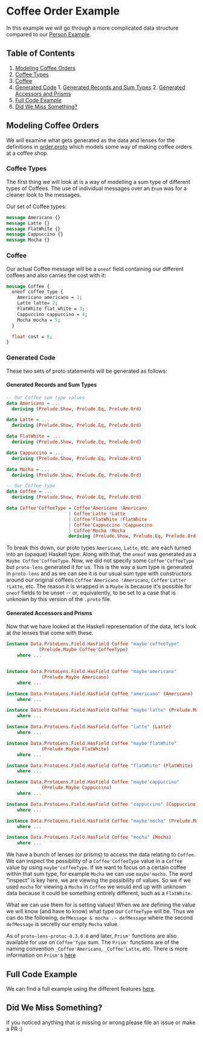 # Coffee Order Example

In this example we will go through a more complicated data structure compared to our [Person Example](../person/README.md).

## Table of Contents

1. [Modeling Coffee Orders](#modeling-coffee-orders)
  1. [Coffee Types](#coffee-types)
  2. [Coffee](#coffee)
  3. [Generated Code](#generated-code)
    1. [Generated Records and Sum Types](#generated-records-and-sum-types)
    2. [Generated Accessors and Prisms](#generated-accessors-and-prisms)
2. [Full Code Example](#full-code-example)
3. [Did We Miss Something?](#did-we-miss-something)

## Modeling Coffee Orders

We will examine what gets generated as the data and lenses for the definitions in [order.proto](./proto/src/coffee/order.proto)
which models some way of making coffee orders at a coffee shop.

### Coffee Types
The first thing we will look at is a way of modelling a sum type of different types of Coffees. The use of individual messages over an `Enum` was for a cleaner look to the messages.

Our set of Coffee types:
``` protobuf
message Americano {}
message Latte {}
message FlatWhite {}
message Cappuccino {}
message Mocha {}
```

### Coffee
Our actual Coffee message will be a `oneof` field containing our different coffees and also carries the cost with it:
``` protobuf
message Coffee {
  oneof coffee_type {
    Americano americano = 1;
    Latte latte= 2;
    FlatWhite flat_white = 3;
    Cappuccino cappuccino = 4;
    Mocha mocha = 5;
  }

  float cost = 6;
}

```

### Generated Code
These two sets of proto statements will be generated as follows:

#### Generated Records and Sum Types
``` haskell
-- Our Coffee sum type values
data Americano = ...
  deriving (Prelude.Show, Prelude.Eq, Prelude.Ord)

data Latte = ...
  deriving (Prelude.Show, Prelude.Eq, Prelude.Ord)

data FlatWhite = ...
  deriving (Prelude.Show, Prelude.Eq, Prelude.Ord)

data Cappuccino = ...
  deriving (Prelude.Show, Prelude.Eq, Prelude.Ord)

data Mocha = ...
  deriving (Prelude.Show, Prelude.Eq, Prelude.Ord)
```

``` haskell
-- Our Coffee type
data Coffee = ...
  deriving (Prelude.Show, Prelude.Eq, Prelude.Ord)

data Coffee'CoffeeType = Coffee'Americano !Americano
                       | Coffee'Latte !Latte
                       | Coffee'FlatWhite !FlatWhite
                       | Coffee'Cappuccino !Cappuccino
                       | Coffee'Mocha !Mocha
                       deriving (Prelude.Show, Prelude.Eq, Prelude.Ord)
```

To break this down, our proto types `Americano`, `Latte`, etc. are each turned into an (opaque) Haskell type.  Along with that, the `oneof` was generated as a `Maybe Coffee'CoffeeType`. Now, we did not specify some `Coffee'CoffeeType` but `proto-lens` generated it for us. This is the way a sum type is generated in `proto-lens` and as we can see it is our usual sum type with constructors around our original coffees `Coffee'Americano !Americano`, `Coffee'Latter !Latte`, etc. The reason it is wrapped in a `Maybe` is because it's possible for `oneof` fields to be unset -- or, equivalently, to be set to a case that is unknown by this version of the `.proto` file.

#### Generated Accessors and Prisms

Now that we have looked at the Haskell representation of the data, let's look at the lenses that come with these.

``` haskell
instance Data.ProtoLens.Field.HasField Coffee "maybe'coffeeType"
            (Prelude.Maybe Coffee'CoffeeType)
    where ...


instance Data.ProtoLens.Field.HasField Coffee "maybe'americano"
             (Prelude.Maybe Americano)
    where ...

instance Data.ProtoLens.Field.HasField Coffee "americano" (Americano)
    where ...

instance Data.ProtoLens.Field.HasField Coffee "maybe'latte" (Prelude.Maybe Latte)
    where ...

instance Data.ProtoLens.Field.HasField Coffee "latte" (Latte)
    where ...

instance Data.ProtoLens.Field.HasField Coffee "maybe'flatWhite"
             (Prelude.Maybe FlatWhite)
    where ...

instance Data.ProtoLens.Field.HasField Coffee "flatWhite" (FlatWhite)
    where ...

instance Data.ProtoLens.Field.HasField Coffee "maybe'cappuccino"
             (Prelude.Maybe Cappuccino)
    where ...

instance Data.ProtoLens.Field.HasField Coffee "cappuccino" (Cappuccino)
    where ...

instance Data.ProtoLens.Field.HasField Coffee "maybe'mocha" (Prelude.Maybe Mocha)
    where ...

instance Data.ProtoLens.Field.HasField Coffee "mocha" (Mocha)
    where ...
```

We have a bunch of lenses (or prisms) to access the data relating to `Coffee`. We can inspect the possibility of a `Coffee'CoffeeType` value in a `Coffee` value by using `maybe'coffeeType`. If we want to focus on a certain coffee within that sum type, for example `Mocha` we can use `maybe'mocha`. The word "inspect" is key here, we are viewing the possibility of values. So we if we used `mocha` for viewing a `Mocha` in `Coffee` we would end up with unknown data because it could be something entirely different, such as a `FlatWhite`.<br>

What we can use them for is setting values! When we are defining the value we will know (and have to know) what type our `CoffeeType` will be. Thus we can do the following, `defMessage & mocha .~ defMessage` where the second `defMessage` is secretly our empty `Mocha` value.<br>

As of `proto-lens-protoc-0.3.0.0` and later, `Prism'` functions are also available for use on `Coffee'Type` sum. The `Prism'` functions are of the naming convention `_Coffee'Americano`, `_Coffee'Latte`, etc. There is more information on `Prism'`s [here](../../docs/tutorial.md#oneof-generation)

## Full Code Example

We can find a full example using the different features [here](./src/Main.hs).

## Did We Miss Something?

If you noticed anything that is missing or wrong please file an issue or make a PR :)
